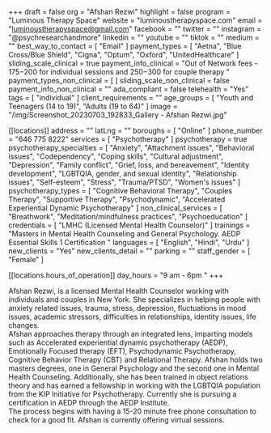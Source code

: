 +++
draft = false
org = "Afshan Rezwi"
highlight = false
program = "Luminous Therapy Space"
website = "luminoustherapyspace.com"
email = "luminoustherapyspace@gmail.com"
facebook = ""
twitter = ""
instagram = "@psychresearchandmore"
linkedin = ""
youtube = ""
tiktok = ""
medium = ""
best_way_to_contact = [ "Email" ]
payment_types = [
  "Aetna",
  "Blue Cross/Blue Shield",
  "Cigna",
  "Optum",
  "Oxford",
  "UnitedHealthcare"
]
sliding_scale_clinical = true
payment_info_clinical = "Out of Network fees - $175-$200 for individual sessions and $250-$300 for couple therapy "
payment_types_non_clinical = [ ]
sliding_scale_non_clinical = false
payment_info_non_clinical = ""
ada_compliant = false
telehealth = "Yes"
tags = [ "individual" ]
client_requirements = ""
age_groups = [ "Youth and Teenagers (14 to 19)", "Adults (19 to 64)" ]
image = "/img/Screenshot_20230703_192833_Gallery - Afshan Rezwi.jpg"

[[locations]]
address = ""
latLng = ""
boroughs = [ "Online" ]
phone_number = "646 775 8222"
services = [ "Psychotherapy" ]
psychotherapy = true
psychotherapy_specialties = [
  "Anxiety",
  "Attachment issues",
  "Behavioral issues",
  "Codependency",
  "Coping skills",
  "Cultural adjustment",
  "Depression",
  "Family conflict",
  "Grief, loss, and bereavement",
  "Identity development",
  "LGBTQIA, gender, and sexual identity",
  "Relationship issues",
  "Self-esteem",
  "Stress",
  "Trauma/PTSD",
  "Women's issues"
]
psychotherapy_types = [
  "Cognitive Behavioral Therapy",
  "Couples Therapy",
  "Supportive Therapy",
  "Psychodynamic",
  "Accelerated Experiential Dynamic Psychotherapy"
]
non_clinical_services = [
  "Breathwork",
  "Meditation/mindfulness practices",
  "Psychoeducation"
]
credentials = [ "LMHC (Licensed Mental Health Counselor)" ]
trainings = "Masters in Mental Health Counseling and General Psychology. AEDP Essential Skills 1 Certification "
languages = [ "English", "Hindi", "Urdu" ]
new_clients = "Yes"
new_clients_detail = ""
parking = ""
staff_gender = [ "Female" ]

  [[locations.hours_of_operation]]
  day_hours = "9 am - 6pm "
+++

Afshan Rezwi, is a licensed Mental Health Counselor working with individuals and couples in New York. She specializes in helping people with anxiety related issues, trauma, stress, depression, fluctuations in mood issues, academic stressors, difficulties in relationships, identity issues, life changes. <br>
Afshan approaches therapy through an integrated lens, imparting models such as Accelerated experiential dynamic psychotherapy (AEDP), Emotionally Focused therapy (EFT), Psychodynamic Psychotherapy, Cognitive Behavior Therapy (CBT) and Relational Therapy. Afshan holds two masters degrees, one in General Psychology and the second one in Mental Health Counseling. Additionally, she has been trained in object relations theory and has earned a fellowship in working with the LGBTQIA population from the KIP Initiative for Psychotherapy. Currently she is pursuing a certification in AEDP through the AEDP Institute. <br>
The process begins with having a 15-20 minute free phone consultation to check for a good fit. Afshan is currently offering virtual sessions. <br>
